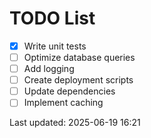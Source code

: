 # TODO List

- [x] Write unit tests
- [ ] Optimize database queries
- [ ] Add logging
- [ ] Create deployment scripts
- [ ] Update dependencies
- [ ] Implement caching

Last updated: 2025-06-19 16:21
